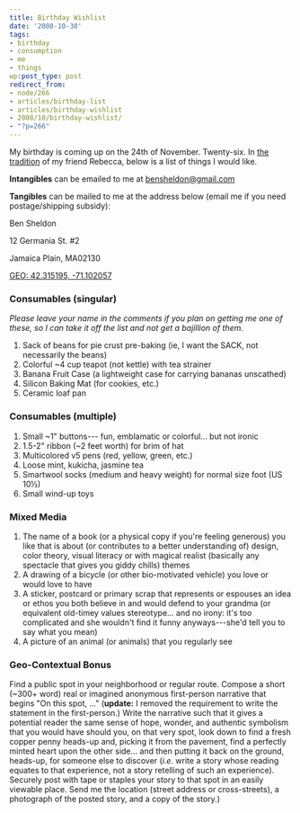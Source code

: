 ```yaml
---
title: Birthday Wishlist
date: '2008-10-30'
tags:
- birthday
- consumption
- me
- things
wp:post_type: post
redirect_from:
- node/266
- articles/birthday-list
- articles/birthday-wishlist
- 2008/10/birthday-wishlist/
- "?p=266"
---
```


My birthday is coming up on the 24th of November. Twenty-six. In [the](http://circuitous.org/rebecca/2006/12/12/birthday-list/) [tradition](http://laidefawei.blogspot.com/2007/12/birthday-list.html) of my friend Rebecca, below is a list of things I would like.

**Intangibles** can be emailed to me at [bensheldon@gmail.com](mailto:bensheldon@gmail.com)

**Tangibles** can be mailed to me at the address below (email me if you need postage/shipping subsidy):

Ben Sheldon

12 Germania St. #2

Jamaica Plain, MA02130

[GEO: 42.315195, -71.102057](http://maps.google.com/maps?f=q&hl=en&geocode=&q=12+Germania+St+%232,+Jamaica+Plain,+MA+02130&sll=42.315004,-71.101842&sspn=0.009615,0.018432&ie=UTF8&ll=42.315195,-71.102057&spn=0.009615,0.018432&z=16&g=12+Germania+St+%232,+Jamaica+Plain,+MA+02130&iwloc=addr)

### Consumables (singular)

_Please leave your name in the comments if you plan on getting me one of these, so I can take it off the list and not get a bajillion of them._

1. Sack of beans for pie crust pre-baking (ie, I want the SACK, not necessarily the beans)
2. Colorful ~4 cup teapot (not kettle) with tea strainer
3. Banana Fruit Case (a lightweight case for carrying bananas unscathed)
4. Silicon Baking Mat (for cookies, etc.)
5. Ceramic loaf pan

### Consumables (multiple)

1. Small ~1" buttons--- fun, emblamatic or colorful... but not ironic
2. 1.5-2" ribbon (~2 feet worth) for brim of hat
3. Multicolored v5 pens (red, yellow, green, etc.)
4. Loose mint, kukicha, jasmine tea
5. Smartwool socks (medium and heavy weight) for normal size foot (US 10½)
6. Small wind-up toys

### Mixed Media

1. The name of a book (or a physical copy if you're feeling generous) you like that is about (or contributes to a better understanding of) design, color theory, visual literacy or with magical realist (basically any spectacle that gives you giddy chills) themes
2. A drawing of a bicycle (or other bio-motivated vehicle) you love or would love to have
3. A sticker, postcard or primary scrap that represents or espouses an idea or ethos you both believe in and would defend to your grandma (or equivalent old-timey values stereotype... and no irony: it's too complicated and she wouldn't find it funny anyways---she'd tell you to say what you mean)
4. A picture of an animal (or animals) that you regularly see

### Geo-Contextual Bonus

Find a public spot in your neighborhood or regular route. Compose a short (~300+ word) real or imagined anonymous first-person narrative that begins "On this spot, ..." (**update:** I removed the requirement to write the statement in the first-person.) Write the narrative such that it gives a potential reader the same sense of hope, wonder, and authentic symbolism that you would have should you, on that very spot, look down to find a fresh copper penny heads-up and, picking it from the pavement, find a perfectly minted heart upon the other side... and then putting it back on the ground, heads-up, for someone else to discover (_i.e._ write a story whose reading equates to that experience, not a story retelling of such an experience). Securely post with tape or staples your story to that spot in an easily viewable place. Send me the location (street address or cross-streets), a photograph of the posted story, and a copy of the story.)
